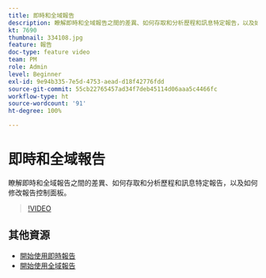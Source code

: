 ```yaml
---
title: 即時和全域報告
description: 瞭解即時和全域報告之間的差異、如何存取和分析歷程和訊息特定報告，以及如何修改報告控制面板。
kt: 7690
thumbnail: 334108.jpg
feature: 報告
doc-type: feature video
team: PM
role: Admin
level: Beginner
exl-id: 9e94b335-7e5d-4753-aead-d18f42776fdd
source-git-commit: 55cb22765457ad34f7deb45114d06aaa5c4466fc
workflow-type: ht
source-wordcount: '91'
ht-degree: 100%

---
```


# 即時和全域報告

瞭解即時和全域報告之間的差異、如何存取和分析歷程和訊息特定報告，以及如何修改報告控制面板。  

>[!VIDEO](https://video.tv.adobe.com/v/334108?quality=12)

## 其他資源

* [開始使用即時報告](https://experienceleague.adobe.com/docs/journey-optimizer/using/reporting/live-report/live-report.html?lang=zh-Hant)
* [開始使用全域報告](https://experienceleague.adobe.com/docs/journey-optimizer/using/reporting/global-report/global-report.html?lang=zh-Hant)
